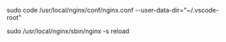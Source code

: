 sudo code /usr/local/nginx/conf/nginx.conf --user-data-dir="~/.vscode-root"

sudo /usr/local/nginx/sbin/nginx -s reload
